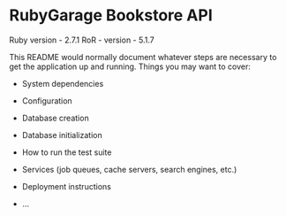 # RubyGarage Bookstore API

Ruby version - 2.7.1
RoR - version - 5.1.7

This README would normally document whatever steps are necessary to get the
application up and running.
Things you may want to cover:

* System dependencies

* Configuration

* Database creation

* Database initialization

* How to run the test suite

* Services (job queues, cache servers, search engines, etc.)

* Deployment instructions

* ...
